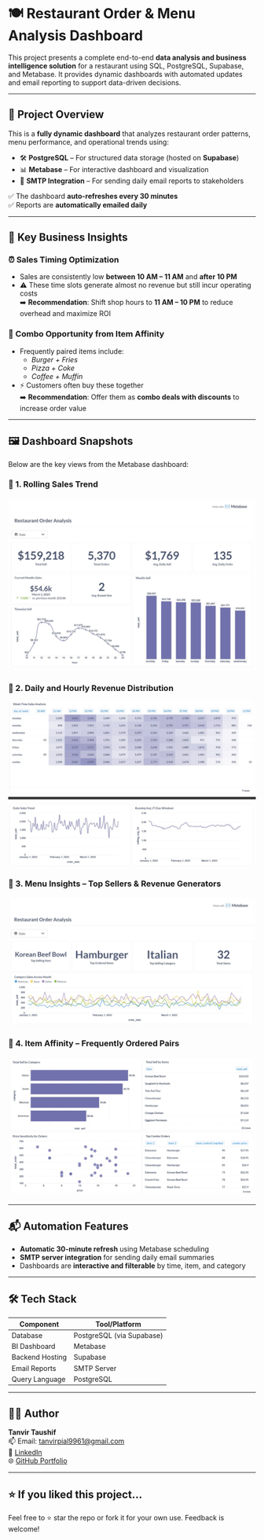 # 🍽️ Restaurant Order & Menu Analysis Dashboard

This project presents a complete end-to-end **data analysis and business intelligence solution** for a restaurant using SQL, PostgreSQL, Supabase, and Metabase. It provides dynamic dashboards with automated updates and email reporting to support data-driven decisions.

---

## 📌 Project Overview

This is a **fully dynamic dashboard** that analyzes restaurant order patterns, menu performance, and operational trends using:

- 🛠️ **PostgreSQL** – For structured data storage (hosted on **Supabase**)
- 📊 **Metabase** – For interactive dashboard and visualization
- 📡 **SMTP Integration** – For sending daily email reports to stakeholders

✅ The dashboard **auto-refreshes every 30 minutes**  
✅ Reports are **automatically emailed daily**

---

## 🧠 Key Business Insights

### ⏰ Sales Timing Optimization
- Sales are consistently low **between 10 AM – 11 AM** and **after 10 PM**
- ⚠️ These time slots generate almost no revenue but still incur operating costs  
➡️ **Recommendation**: Shift shop hours to **11 AM – 10 PM** to reduce overhead and maximize ROI

### 🧾 Combo Opportunity from Item Affinity
- Frequently paired items include:
  - *Burger + Fries*
  - *Pizza + Coke*
  - *Coffee + Muffin*
- ⚡ Customers often buy these together  
➡️ **Recommendation**: Offer them as **combo deals with discounts** to increase order value

---

## 🖼️ Dashboard Snapshots

Below are the key views from the Metabase dashboard:

### 🔹 1. Rolling Sales Trend
![Rolling Sales](Images/1.jpg)

### 🔹 2. Daily and Hourly Revenue Distribution
![Sales Time](Images/2.jpg)

### 🔹 3. Menu Insights – Top Sellers & Revenue Generators
![Menu Insights](Images/3.jpg)

### 🔹 4. Item Affinity – Frequently Ordered Pairs
![Affinity Analysis](Images/4.jpg)

---

## 📬 Automation Features

- **Automatic 30-minute refresh** using Metabase scheduling
- **SMTP server integration** for sending daily email summaries
- Dashboards are **interactive and filterable** by time, item, and category

---

## 🛠️ Tech Stack

| Component      | Tool/Platform        |
|----------------|----------------------|
| Database       | PostgreSQL (via Supabase) |
| BI Dashboard   | Metabase             |
| Backend Hosting| Supabase             |
| Email Reports  | SMTP Server          |
| Query Language | PostgreSQL           |

---

## 👨‍💻 Author

**Tanvir Taushif**  
📫 Email: tanvirpial9961@gmail.com  
🔗 [LinkedIn](https://www.linkedin.com/in/tanvir-taushif/)  
🌐 [GitHub Portfolio](https://github.com/Tanvir-Taushif)

---

## ⭐ If you liked this project...

Feel free to ⭐️ star the repo or fork it for your own use. Feedback is welcome!
